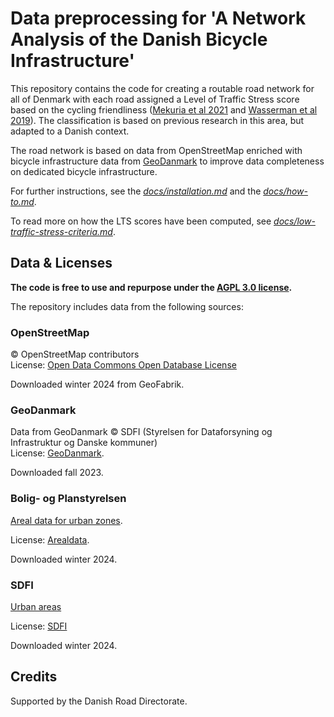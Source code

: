 # Data preprocessing for 'A Network Analysis of the Danish Bicycle Infrastructure'

This repository contains the code for creating a routable road network for all of Denmark with each road assigned a Level of Traffic Stress score based on the cycling friendliness ([Mekuria et al 2021](https://transweb.sjsu.edu/research/Low-Stress-Bicycling-and-Network-Connectivity) and [Wasserman et al 2019](https://journals.sagepub.com/doi/full/10.1177/0361198119836772)). The classification is based on previous research in this area, but adapted to a Danish context.

The road network is based on data from OpenStreetMap enriched with bicycle infrastructure data from [GeoDanmark](https://www.geodanmark.dk) to improve data completeness on dedicated bicycle infrastructure.

For further instructions, see the [*docs/installation.md*](docs/installation.md) and the [*docs/how-to.md*](docs/how-to.md).

To read more on how the LTS scores have been computed, see [*docs/low-traffic-stress-criteria.md*](docs/level-of-traffic-stress-criteria.md).

## Data & Licenses

**The code is free to use and repurpose under the [AGPL 3.0 license](https://www.gnu.org/licenses/agpl-3.0.html).**

The repository includes data from the following sources:

### OpenStreetMap

© OpenStreetMap contributors  
License: [Open Data Commons Open Database License](https://opendatacommons.org/licenses/odbl/)

Downloaded winter 2024 from GeoFabrik.

### GeoDanmark

Data from GeoDanmark © SDFI (Styrelsen for Dataforsyning og Infrastruktur og Danske kommuner)  
License: [GeoDanmark](https://www.geodanmark.dk/wp-content/uploads/2022/08/Vilkaar-for-brug-af-frie-geografiske-data_GeoDanmark-grunddata-august-2022.pdf).

Downloaded fall 2023.

### Bolig- og Planstyrelsen

[Areal data for urban zones](https://arealdata.miljoeportal.dk/datasets/urn:dmp:ds:planlaegning-zonekort).

License: [Arealdata](https://arealdata.miljoeportal.dk/terms).

Downloaded winter 2024.

### SDFI

[Urban areas](https://dataforsyningen.dk/data/1038)

License: [SDFI](https://dataforsyningen.dk/asset/PDF/rettigheder_vilkaar/Vilk%C3%A5r%20for%20brug%20af%20frie%20geografiske%20data.pdf)

Downloaded winter 2024.

<!-- ### GHSL

Contains data from the European Commission's GHSL (Global Human Settlement Layer) on [population](https://ghsl.jrc.ec.europa.eu/download.php?ds=pop) and [degree of urbanization](https://ghsl.jrc.ec.europa.eu/ghs_smod2023.php).

Schiavina M., Freire S., Carioli A., MacManus K. (2023):
GHS-POP R2023A - GHS population grid multitemporal (1975-2030). European Commission, Joint Research Centre (JRC). -->

<!-- Schiavina M., Melchiorri M., Pesaresi M. (2023):
GHS-SMOD R2023A - GHS settlement layers, application of the Degree of Urbanisation methodology (stage I) to GHS-POP R2023A and GHS-BUILT-S R2023A, multitemporal (1975-2030). European Commission, Joint Research Centre (JRC) -->

<!-- Downloaded fall 2023. -->

## Credits

Supported by the Danish Road Directorate.
